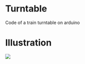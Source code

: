 # Turntable
Code of a train turntable on arduino

# Illustration
![](https://github.com/djairline/Turntable/blob/main/turntable_v3/20200513_125129%20(1).gif)
